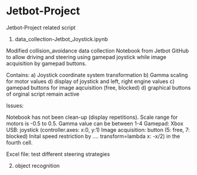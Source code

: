 # Jetbot-Project
Jetbot-Project related script

1) data_collection-Jetbot_Joystick.ipynb

Modified collision_avoidance data collection Notebook from Jetbot GitHub to allow driving and steering using gamepad joystick while image acquisition by gamepad buttons.

Contains: 
	a) Joystick coordinate system transformation
  b) Gamma scaling for motor values
  d) display of joystick and left, right engine values
  c) gamepad buttons for image aqcuisition (free, blocked)
  d) graphical buttons of orginal script remain active

Issues: 

  Notebook has not been clean-up (display repetitions).
  Scale range for motors is -0.5 to 0.5.
  Gamma value can be between 1-4
  Gamepad: Xbox USB: joystick (controller.axes: x:0, y:1)
  Image acquisition: button (5: free, 7: blocked)
  Inital speed restriction by …. transform=lambda x: -x/2) in the fourth cell.
  
  Excel file: test different steering strategies
  
  2) object recognition
